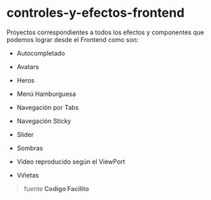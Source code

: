 # controles-y-efectos-frontend

Proyectos correspondientes a todos los efectos y componentes que podemos lograr desde el Frontend como son:

* Autocompletado

* Avatars

* Heros

* Menú Hamburguesa

* Navegación por Tabs

* Navegación Sticky

* Slider

* Sombras

* Video reproducido según el ViewPort

* Viñetas






> fuente **Codigo Facilito**
